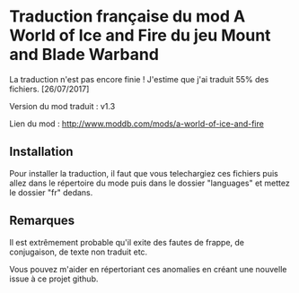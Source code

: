 # Traduction française du mod A World of Ice and Fire du jeu Mount and Blade Warband

La traduction n'est pas encore finie ! J'estime que j'ai traduit 55% des fichiers. [26/07/2017]

Version du mod traduit : v1.3

Lien du mod : http://www.moddb.com/mods/a-world-of-ice-and-fire

## Installation

Pour installer la traduction, il faut que vous telechargiez ces fichiers puis allez dans le répertoire du mode puis dans le dossier "languages" et mettez le dossier "fr" dedans.

## Remarques

Il est extrêmement probable qu'il exite des fautes de frappe, de conjugaison, de texte non traduit etc.

Vous pouvez m'aider en répertoriant ces anomalies en créant une nouvelle issue à ce projet github.
